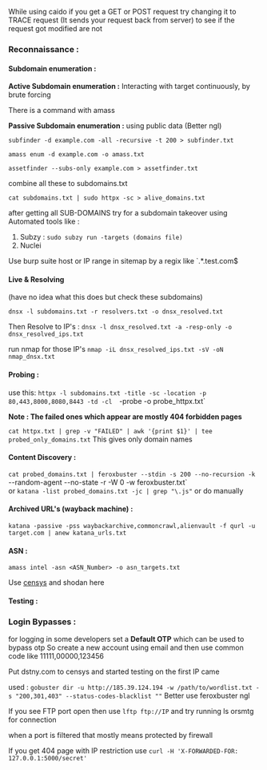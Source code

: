 While using caido if you get a GET or POST request try changing it to TRACE request (It sends your request back from server) to see if the request got modified are not
###  Reconnaissance :
#### Subdomain enumeration :
**Active Subdomain enumeration :** Interacting with target continuously, by brute forcing

There is a command with amass

**Passive Subdomain enumeration :** using public data (Better ngl)


`subfinder -d example.com -all -recursive -t 200 > subfinder.txt` 

`amass enum -d example.com -o amass.txt`

`assetfinder --subs-only example.com > assetfinder.txt`

combine all these to subdomains.txt

`cat subdomains.txt | sudo httpx -sc > alive_domains.txt`

after getting all SUB-DOMAINS try for a subdomain takeover using Automated tools like :
1. Subzy       :     `sudo subzy run -targets (domains file)`
2. Nuclei


Use burp suite host or IP range in sitemap by a regix like `.*\.test\.com$

#### Live & Resolving 
(have no idea what this does but check these subdomains)

`dnsx -l subdomains.txt -r resolvers.txt -o dnsx_resolved.txt`

Then Resolve to IP's :
`dnsx -l dnsx_resolved.txt -a -resp-only -o dnsx_resolved_ips.txt`

run nmap for those IP's
`nmap -iL dnsx_resolved_ips.txt -sV -oN nmap_dnsx.txt`

#### Probing :
use this:
`httpx -l subdomains.txt -title -sc -location -p 80,443,8000,8080,8443 -td -cl 
`-probe -o probe_httpx.txt`

**Note : The failed ones which appear are mostly 404 forbidden pages**

`cat httpx.txt | grep -v "FAILED" | awk '{print $1}' | tee probed_only_domains.txt`
This gives only domain names

#### Content Discovery :

`cat probed_domains.txt | feroxbuster --stdin -s 200 --no-recursion -k 
`--random-agent --no-state -r -W 0 -w feroxbuster.txt`  
or
``katana -list probed_domains.txt -jc | grep "\.js"``
or do manually

#### Archived URL's (wayback machine) :

`katana -passive -pss waybackarchive,commoncrawl,alienvault -f qurl -u target.com | anew katana_urls.txt`

#### ASN :

`amass intel -asn <ASN_Number> -o asn_targets.txt`

Use [censys](https://search.censys.io) and shodan here

#### Testing :

### Login Bypasses :
for logging in some developers set a **Default OTP** which can be used to bypass otp
So create a new account using email and then use common code like 11111,00000,123456

Put dstny.com to censys and started testing on the first IP came

used : `gobuster dir -u http://185.39.124.194 -w /path/to/wordlist.txt -s "200,301,403" --status-codes-blacklist ""`
Better use feroxbuster ngl

If you see FTP port open then use `lftp ftp://IP` and try running ls orsmtg for connection

when a port is filtered that mostly means protected by firewall

If you get 404 page with IP restriction use `curl -H 'X-FORWARDED-FOR: 127.0.0.1:5000/secret'`
